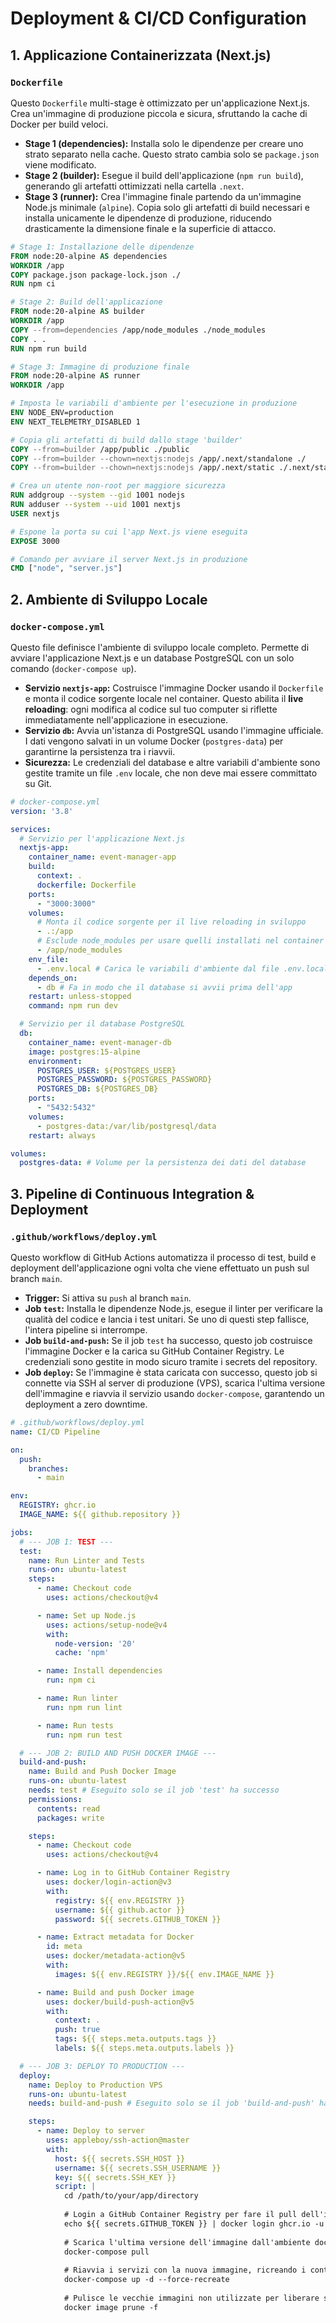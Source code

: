 # Deployment & CI/CD Configuration

## 1. Applicazione Containerizzata (Next.js)

### `Dockerfile`

Questo `Dockerfile` multi-stage è ottimizzato per un'applicazione Next.js. Crea un'immagine di produzione piccola e sicura, sfruttando la cache di Docker per build veloci.

-   **Stage 1 (dependencies):** Installa solo le dipendenze per creare uno strato separato nella cache. Questo strato cambia solo se `package.json` viene modificato.
-   **Stage 2 (builder):** Esegue il build dell'applicazione (`npm run build`), generando gli artefatti ottimizzati nella cartella `.next`.
-   **Stage 3 (runner):** Crea l'immagine finale partendo da un'immagine Node.js minimale (`alpine`). Copia solo gli artefatti di build necessari e installa unicamente le dipendenze di produzione, riducendo drasticamente la dimensione finale e la superficie di attacco.

```dockerfile
# Stage 1: Installazione delle dipendenze
FROM node:20-alpine AS dependencies
WORKDIR /app
COPY package.json package-lock.json ./
RUN npm ci

# Stage 2: Build dell'applicazione
FROM node:20-alpine AS builder
WORKDIR /app
COPY --from=dependencies /app/node_modules ./node_modules
COPY . .
RUN npm run build

# Stage 3: Immagine di produzione finale
FROM node:20-alpine AS runner
WORKDIR /app

# Imposta le variabili d'ambiente per l'esecuzione in produzione
ENV NODE_ENV=production
ENV NEXT_TELEMETRY_DISABLED 1

# Copia gli artefatti di build dallo stage 'builder'
COPY --from=builder /app/public ./public
COPY --from=builder --chown=nextjs:nodejs /app/.next/standalone ./
COPY --from=builder --chown=nextjs:nodejs /app/.next/static ./.next/static

# Crea un utente non-root per maggiore sicurezza
RUN addgroup --system --gid 1001 nodejs
RUN adduser --system --uid 1001 nextjs
USER nextjs

# Espone la porta su cui l'app Next.js viene eseguita
EXPOSE 3000

# Comando per avviare il server Next.js in produzione
CMD ["node", "server.js"]
```

## 2. Ambiente di Sviluppo Locale

### `docker-compose.yml`

Questo file definisce l'ambiente di sviluppo locale completo. Permette di avviare l'applicazione Next.js e un database PostgreSQL con un solo comando (`docker-compose up`).

-   **Servizio `nextjs-app`:** Costruisce l'immagine Docker usando il `Dockerfile` e monta il codice sorgente locale nel container. Questo abilita il **live reloading**: ogni modifica al codice sul tuo computer si riflette immediatamente nell'applicazione in esecuzione.
-   **Servizio `db`:** Avvia un'istanza di PostgreSQL usando l'immagine ufficiale. I dati vengono salvati in un volume Docker (`postgres-data`) per garantirne la persistenza tra i riavvii.
-   **Sicurezza:** Le credenziali del database e altre variabili d'ambiente sono gestite tramite un file `.env` locale, che non deve mai essere committato su Git.

```yaml
# docker-compose.yml
version: '3.8'

services:
  # Servizio per l'applicazione Next.js
  nextjs-app:
    container_name: event-manager-app
    build:
      context: .
      dockerfile: Dockerfile
    ports:
      - "3000:3000"
    volumes:
      # Monta il codice sorgente per il live reloading in sviluppo
      - .:/app
      # Esclude node_modules per usare quelli installati nel container
      - /app/node_modules
    env_file:
      - .env.local # Carica le variabili d'ambiente dal file .env.local
    depends_on:
      - db # Fa in modo che il database si avvii prima dell'app
    restart: unless-stopped
    command: npm run dev

  # Servizio per il database PostgreSQL
  db:
    container_name: event-manager-db
    image: postgres:15-alpine
    environment:
      POSTGRES_USER: ${POSTGRES_USER}
      POSTGRES_PASSWORD: ${POSTGRES_PASSWORD}
      POSTGRES_DB: ${POSTGRES_DB}
    ports:
      - "5432:5432"
    volumes:
      - postgres-data:/var/lib/postgresql/data
    restart: always

volumes:
  postgres-data: # Volume per la persistenza dei dati del database
```

## 3. Pipeline di Continuous Integration & Deployment

### `.github/workflows/deploy.yml`

Questo workflow di GitHub Actions automatizza il processo di test, build e deployment dell'applicazione ogni volta che viene effettuato un push sul branch `main`.

-   **Trigger:** Si attiva su `push` al branch `main`.
-   **Job `test`:** Installa le dipendenze Node.js, esegue il linter per verificare la qualità del codice e lancia i test unitari. Se uno di questi step fallisce, l'intera pipeline si interrompe.
-   **Job `build-and-push`:** Se il job `test` ha successo, questo job costruisce l'immagine Docker e la carica su GitHub Container Registry. Le credenziali sono gestite in modo sicuro tramite i secrets del repository.
-   **Job `deploy`:** Se l'immagine è stata caricata con successo, questo job si connette via SSH al server di produzione (VPS), scarica l'ultima versione dell'immagine e riavvia il servizio usando `docker-compose`, garantendo un deployment a zero downtime.

```yaml
# .github/workflows/deploy.yml
name: CI/CD Pipeline

on:
  push:
    branches:
      - main

env:
  REGISTRY: ghcr.io
  IMAGE_NAME: ${{ github.repository }}

jobs:
  # --- JOB 1: TEST ---
  test:
    name: Run Linter and Tests
    runs-on: ubuntu-latest
    steps:
      - name: Checkout code
        uses: actions/checkout@v4

      - name: Set up Node.js
        uses: actions/setup-node@v4
        with:
          node-version: '20'
          cache: 'npm'

      - name: Install dependencies
        run: npm ci

      - name: Run linter
        run: npm run lint

      - name: Run tests
        run: npm run test

  # --- JOB 2: BUILD AND PUSH DOCKER IMAGE ---
  build-and-push:
    name: Build and Push Docker Image
    runs-on: ubuntu-latest
    needs: test # Eseguito solo se il job 'test' ha successo
    permissions:
      contents: read
      packages: write

    steps:
      - name: Checkout code
        uses: actions/checkout@v4

      - name: Log in to GitHub Container Registry
        uses: docker/login-action@v3
        with:
          registry: ${{ env.REGISTRY }}
          username: ${{ github.actor }}
          password: ${{ secrets.GITHUB_TOKEN }}

      - name: Extract metadata for Docker
        id: meta
        uses: docker/metadata-action@v5
        with:
          images: ${{ env.REGISTRY }}/${{ env.IMAGE_NAME }}

      - name: Build and push Docker image
        uses: docker/build-push-action@v5
        with:
          context: .
          push: true
          tags: ${{ steps.meta.outputs.tags }}
          labels: ${{ steps.meta.outputs.labels }}

  # --- JOB 3: DEPLOY TO PRODUCTION ---
  deploy:
    name: Deploy to Production VPS
    runs-on: ubuntu-latest
    needs: build-and-push # Eseguito solo se il job 'build-and-push' ha successo

    steps:
      - name: Deploy to server
        uses: appleboy/ssh-action@master
        with:
          host: ${{ secrets.SSH_HOST }}
          username: ${{ secrets.SSH_USERNAME }}
          key: ${{ secrets.SSH_KEY }}
          script: |
            cd /path/to/your/app/directory
            
            # Login a GitHub Container Registry per fare il pull dell'immagine privata
            echo ${{ secrets.GITHUB_TOKEN }} | docker login ghcr.io -u ${{ github.actor }} --password-stdin
            
            # Scarica l'ultima versione dell'immagine dall'ambiente docker-compose
            docker-compose pull
            
            # Riavvia i servizi con la nuova immagine, ricreando i container
            docker-compose up -d --force-recreate
            
            # Pulisce le vecchie immagini non utilizzate per liberare spazio
            docker image prune -f
```